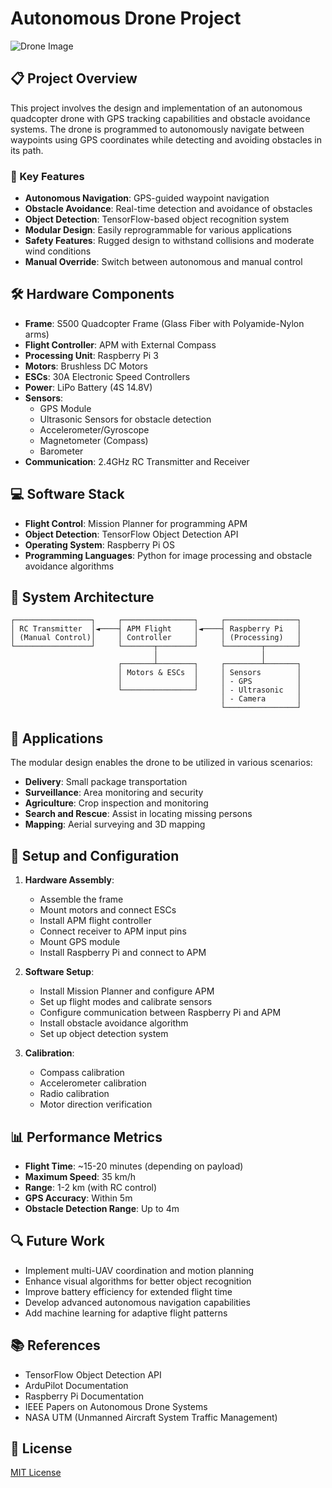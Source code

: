 # Autonomous Drone Project

![Drone Image](Assets/My_Main_project_demo.gif)

## 📋 Project Overview

This project involves the design and implementation of an autonomous quadcopter drone with GPS tracking capabilities and obstacle avoidance systems. The drone is programmed to autonomously navigate between waypoints using GPS coordinates while detecting and avoiding obstacles in its path.

### 🔑 Key Features

- **Autonomous Navigation**: GPS-guided waypoint navigation
- **Obstacle Avoidance**: Real-time detection and avoidance of obstacles
- **Object Detection**: TensorFlow-based object recognition system
- **Modular Design**: Easily reprogrammable for various applications
- **Safety Features**: Rugged design to withstand collisions and moderate wind conditions
- **Manual Override**: Switch between autonomous and manual control

## 🛠️ Hardware Components

- **Frame**: S500 Quadcopter Frame (Glass Fiber with Polyamide-Nylon arms)
- **Flight Controller**: APM with External Compass
- **Processing Unit**: Raspberry Pi 3
- **Motors**: Brushless DC Motors
- **ESCs**: 30A Electronic Speed Controllers
- **Power**: LiPo Battery (4S 14.8V)
- **Sensors**:
  - GPS Module
  - Ultrasonic Sensors for obstacle detection
  - Accelerometer/Gyroscope
  - Magnetometer (Compass)
  - Barometer
- **Communication**: 2.4GHz RC Transmitter and Receiver

## 💻 Software Stack

- **Flight Control**: Mission Planner for programming APM
- **Object Detection**: TensorFlow Object Detection API
- **Operating System**: Raspberry Pi OS
- **Programming Languages**: Python for image processing and obstacle avoidance algorithms

## 🔄 System Architecture

```
┌─────────────────┐     ┌────────────────┐     ┌────────────────┐
│ RC Transmitter  │◄────┤ APM Flight     │◄────┤ Raspberry Pi   │
│ (Manual Control)│     │ Controller     │     │ (Processing)   │
└─────────────────┘     └───────┬────────┘     └────────┬───────┘
                                │                       │
                        ┌───────┴────────┐     ┌────────┴───────┐
                        │ Motors & ESCs  │     │ Sensors        │
                        │                │     │ - GPS          │
                        └────────────────┘     │ - Ultrasonic   │
                                               │ - Camera       │
                                               └────────────────┘
```

## 🚀 Applications

The modular design enables the drone to be utilized in various scenarios:

- **Delivery**: Small package transportation
- **Surveillance**: Area monitoring and security
- **Agriculture**: Crop inspection and monitoring
- **Search and Rescue**: Assist in locating missing persons
- **Mapping**: Aerial surveying and 3D mapping

## 🔧 Setup and Configuration

1. **Hardware Assembly**:
   - Assemble the frame
   - Mount motors and connect ESCs
   - Install APM flight controller
   - Connect receiver to APM input pins
   - Mount GPS module
   - Install Raspberry Pi and connect to APM

2. **Software Setup**:
   - Install Mission Planner and configure APM
   - Set up flight modes and calibrate sensors
   - Configure communication between Raspberry Pi and APM
   - Install obstacle avoidance algorithm
   - Set up object detection system

3. **Calibration**:
   - Compass calibration
   - Accelerometer calibration
   - Radio calibration
   - Motor direction verification

## 📊 Performance Metrics

- **Flight Time**: ~15-20 minutes (depending on payload)
- **Maximum Speed**: 35 km/h
- **Range**: 1-2 km (with RC control)
- **GPS Accuracy**: Within 5m
- **Obstacle Detection Range**: Up to 4m

## 🔍 Future Work

- Implement multi-UAV coordination and motion planning
- Enhance visual algorithms for better object recognition
- Improve battery efficiency for extended flight time
- Develop advanced autonomous navigation capabilities
- Add machine learning for adaptive flight patterns

## 📚 References

- TensorFlow Object Detection API
- ArduPilot Documentation
- Raspberry Pi Documentation
- IEEE Papers on Autonomous Drone Systems
- NASA UTM (Unmanned Aircraft System Traffic Management)

## 📄 License

[MIT License](LICENSE)

